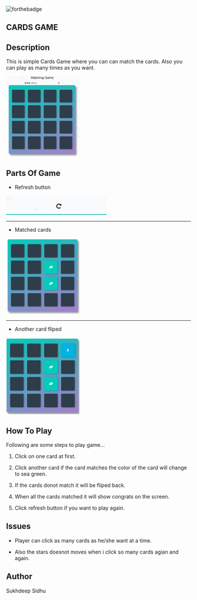 ![forthebadge](https://forthebadge.com/images/badges/made-with-javascript.svg)

## CARDS GAME

## Description

This is simple Cards Game where you can can match the cards. Also you can play as many times as you want.

<img src= "https://github.com/sukhde/cards-game/blob/master/Capture.PNG?raw=true" width=200px>


## Parts Of Game

+ Refresh button

<img src= "https://github.com/sukhde/cards-game/blob/master/refresh.PNG">

---

+ Matched cards

<img src= "https://github.com/sukhde/cards-game/blob/master/matched%20cards.PNG" width= 200px>

---

+ Another card fliped

<img src= "https://github.com/sukhde/cards-game/blob/master/anothercardfliped.PNG" width=200px>

## How To Play

Following are some steps to play game...

 1.  Click on one card at first.
 
 2.  Click another card if the card matches the color of the card will change to sea green.
 
 3.  If the cards donot match it will be fliped back.
 
 4.  When all the cards matched it will show congrats on the screen.
 
 5.  Click refresh button if you want to play again.

## Issues

+  Player can click as many cards as he/she want at a time.

+  Also the stars doesnot moves when i click so many cards agian and again.


 ## Author

 Sukhdeep Sidhu
